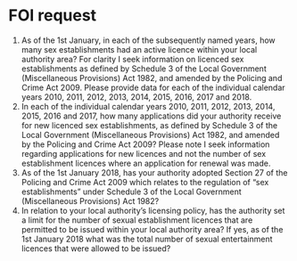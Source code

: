 # FOI request

1. As of the 1st January, in each of the subsequently named years, how many sex establishments had an active licence within your local authority area? For clarity I seek information on licenced sex establishments as defined by Schedule 3 of the Local Government (Miscellaneous Provisions) Act 1982, and amended by the Policing and Crime Act 2009. Please provide data for each of the individual calendar years 2010, 2011, 2012, 2013, 2014, 2015, 2016, 2017 and 2018.
2. In each of the individual calendar years 2010, 2011, 2012, 2013, 2014, 2015, 2016 and 2017, how many applications did your authority receive for new licenced sex establishments, as defined by Schedule 3 of the Local Government (Miscellaneous Provisions) Act 1982, and amended by the Policing and Crime Act 2009? Please note I seek information regarding applications for new licences and not the number of sex establishment licences where an application for renewal was made.
3. As of the 1st January 2018, has your authority adopted Section 27 of the Policing and Crime Act 2009 which relates to the regulation of “sex establishments” under Schedule 3 of the Local Government (Miscellaneous Provisions) Act 1982?
4. In relation to your local authority’s licensing policy, has the authority set a limit for the number of sexual establishment licences that are permitted to be issued within your local authority area? If yes, as of the 1st January 2018 what was the total number of sexual entertainment licences that were allowed to be issued?
